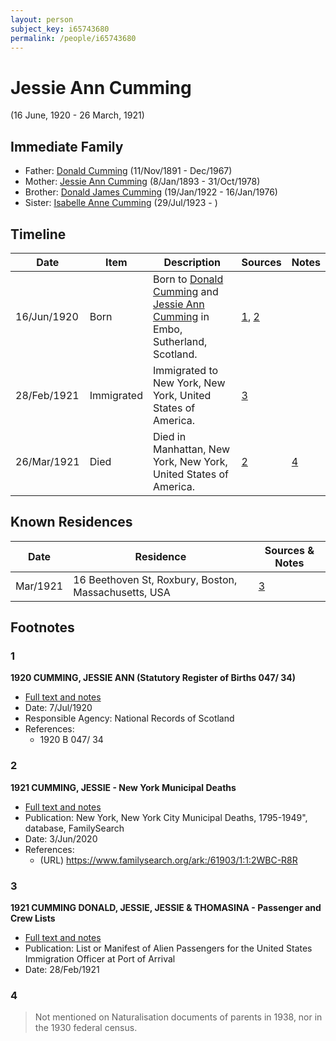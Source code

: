 ```yaml
---
layout: person
subject_key: i65743680
permalink: /people/i65743680
---
```


# Jessie Ann Cumming
(16 June, 1920 - 26 March, 1921)

## Immediate Family

* Father: [Donald Cumming](./@11846578@-donald-cumming-b1891-11-11-d1967-12.md) (11/Nov/1891 - Dec/1967)
* Mother: [Jessie Ann Cumming](./@66222886@-jessie-ann-cumming-b1893-1-8-d1978-10-31.md) (8/Jan/1893 - 31/Oct/1978)
* Brother: [Donald James Cumming](./@42110198@-donald-james-cumming-b1922-1-19-d1976-1-16.md) (19/Jan/1922 - 16/Jan/1976)
* Sister: [Isabelle Anne Cumming](./@44164031@-isabelle-anne-cumming-b1923-7-29-d.md) (29/Jul/1923 - )

## Timeline

Date | Item | Description | Sources | Notes
---|---|---|---|---
16/Jun/1920 | Born | Born to [Donald Cumming](./@11846578@-donald-cumming-b1891-11-11-d1967-12.md) and [Jessie Ann Cumming](./@66222886@-jessie-ann-cumming-b1893-1-8-d1978-10-31.md) in Embo, Sutherland, Scotland. | [1](#1), [2](#2) | 
28/Feb/1921 | Immigrated | Immigrated to New York, New York, United States of America. | [3](#3) | 
26/Mar/1921 | Died | Died in Manhattan, New York, New York, United States of America. | [2](#2) | [4](#4)

## Known Residences

Date | Residence | Sources & Notes
---|---|---
Mar/1921 | 16 Beethoven St, Roxbury, Boston, Massachusetts, USA | [3](#3)

## Footnotes

### 1

**1920 CUMMING, JESSIE ANN (Statutory Register of Births 047/ 34)**

* [Full text and notes](../sources/@82693220@-1920-cumming,-jessie-ann-statutory-register-of-births-047-34-.md)
* Date: 7/Jul/1920
* Responsible Agency: National Records of Scotland
* References: 
  * 1920 B 047/ 34

### 2

**1921 CUMMING, JESSIE - New York Municipal Deaths**

* [Full text and notes](../sources/@12049260@-1921-cumming,-jessie-new-york-municipal-deaths.md)
* Publication: New York, New York City Municipal Deaths, 1795-1949", database, FamilySearch
* Date: 3/Jun/2020
* References: 
  * (URL) https://www.familysearch.org/ark:/61903/1:1:2WBC-R8R

### 3

**1921 CUMMING DONALD, JESSIE, JESSIE & THOMASINA - Passenger and Crew Lists**

* [Full text and notes](../sources/@67676004@-1921-cumming-donald,-jessie,-jessie-&-thomasina-passenger-and-crew-lists.md)
* Publication: List or Manifest of Alien Passengers for the United States Immigration Officer at Port of Arrival
* Date: 28/Feb/1921

### 4

> Not mentioned on Naturalisation documents of parents in 1938, nor in the 1930 federal census.
>


